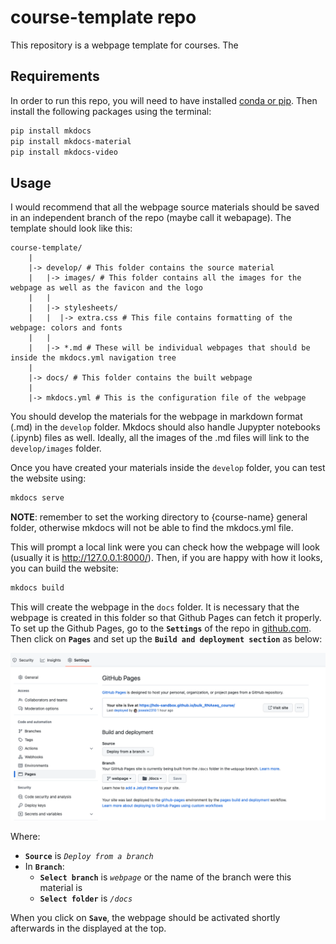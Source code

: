 # course-template repo

This repository is a webpage template for courses. The

## Requirements

In order to run this repo, you will need to have installed [conda or pip](https://docs.conda.io/projects/conda/en/latest/index.html). Then install the following packages using the terminal:

```bash
pip install mkdocs
pip install mkdocs-material
pip install mkdocs-video
```

## Usage

I would recommend that all the webpage source materials should be saved in an independent branch of the repo (maybe call it webapage). The template should look like this:

```
course-template/
    |
    |-> develop/ # This folder contains the source material
    |   |-> images/ # This folder contains all the images for the webpage as well as the favicon and the logo
    |   |
    |   |-> stylesheets/
    |   |  |-> extra.css # This file contains formatting of the webpage: colors and fonts
    |   |   
    |   |-> *.md # These will be individual webpages that should be inside the mkdocs.yml navigation tree
    |
    |-> docs/ # This folder contains the built webpage
    |
    |-> mkdocs.yml # This is the configuration file of the webpage
```

You should develop the materials for the webpage in markdown format (.md) in the `develop` folder. Mkdocs should also handle Jupypter notebooks (.ipynb) files as well. Ideally, all the images of the .md files will link to the `develop/images` folder.

Once you have created your materials inside the `develop` folder, you can test the website using:

```bash
mkdocs serve
```
**NOTE**: remember to set the working directory to {course-name} general folder, otherwise mkdocs will not be able to find the mkdocs.yml file.

This will prompt a local link were you can check how the webpage will look (usually it is http://127.0.0.1:8000/). 
Then, if you are happy with how it looks, you can build the website:

```bash
mkdocs build
```

This will create the webpage in the `docs` folder. It is necessary that the webpage is created in this folder so that Github Pages can fetch it properly. To set up the Github Pages, go to the **`Settings`** of the repo in [github.com](https://github.com/). Then click on **`Pages`** and set up the **`Build and deployment section`** as below:

![](./develop/images/git_pages.png)

Where:
-   **`Source`** is *`Deploy from a branch`*
-   In **`Branch`**:
    -   **`Select branch`** is *`webpage`* or the name of the branch were this material is
    -   **`Select folder`** is *`/docs`*

When you click on **`Save`**, the webpage should be activated shortly afterwards in the displayed at the top.
